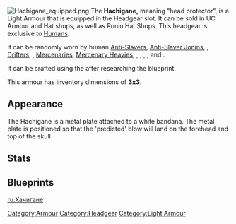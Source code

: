 ![](Hachigane_equipped.png "Hachigane_equipped.png") The **Hachigane,**
meaning "head protector", is a Light Armour that is equipped in the
Headgear slot. It can be sold in UC Armour and Hat shops, as well as
Ronin Hat Shops. This headgear is exclusive to
[Humans](Human.md "wikilink").

It can be randomly worn by human [Anti-Slavers](Anti-Slaver.md "wikilink"),
[Anti-Slaver Jonins](Anti-Slaver_Jonin.md "wikilink"), [](Anti-Slaver_(unarmed).md),
[Drifters](Drifter.md "wikilink"), [](Grass_Pirate.md), [Mercenaries](Mercenary.md "wikilink"),
[Mercenary Heavies](Mercenary_Heavy.md "wikilink"), [](Straw_Lieutenant.md), [](Tech_Hunter.md), [](Tech_Hunter_Gate_Guard.md), [](Tech_Hunter_Guard.md), and [](Tech_Hunter_Ruins.md).

It can be crafted using the [](Heavy_Armour_Smithy.md) after researching the blueprint.

This armour has inventory dimensions of **3x3**.

## Appearance

The Hachigane is a metal plate attached to a white bandana. The metal
plate is positioned so that the 'predicted' blow will land on the
forehead and top of the skull.

## Stats

## Blueprints

[ru:Хачигане](ru:Хачигане "wikilink")

[Category:Armour](Category:Armour "wikilink")
[Category:Headgear](Category:Headgear "wikilink") [Category:Light
Armour](Category:Light_Armour "wikilink")